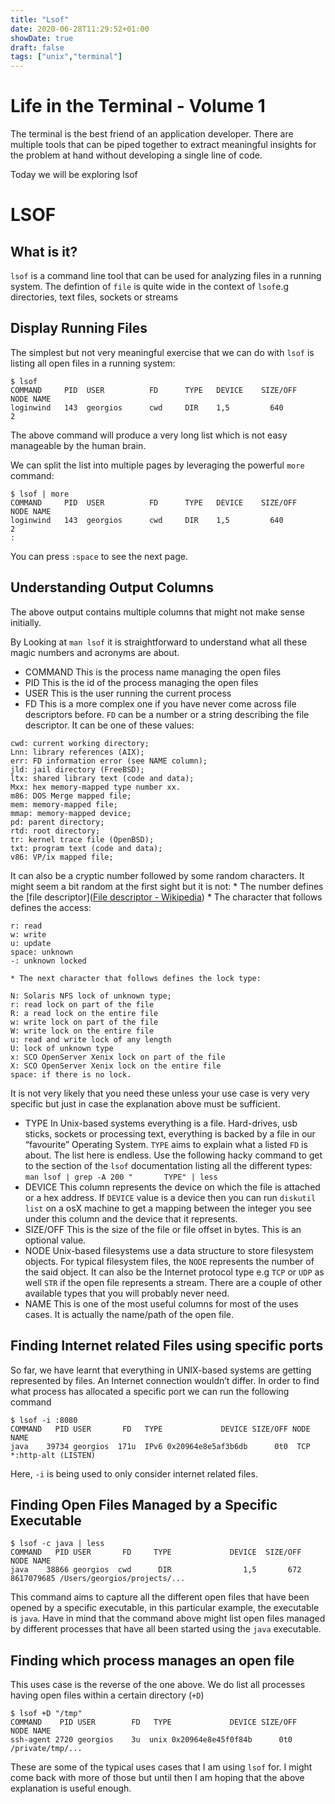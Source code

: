 ```yaml
---
title: "Lsof"
date: 2020-06-28T11:29:52+01:00
showDate: true
draft: false
tags: ["unix","terminal"]
---
```


# Life in the Terminal - Volume 1

The terminal is the best friend of an application developer. There are multiple tools that can be piped together to extract meaningful insights for the problem at hand without developing a single line of code. 

Today we will be exploring lsof

# LSOF

## What is it?
`lsof` is a command line tool that can be used for analyzing files in a running system. The defintion of `file` is quite wide in the context of `lsof`e.g directories, text files, sockets or streams

## Display Running Files	
The simplest but not very meaningful exercise that we can do with `lsof` is listing all open files in a running system:

```
$ lsof
COMMAND     PID  USER          FD      TYPE   DEVICE    SIZE/OFF                NODE NAME
loginwind   143  georgios      cwd     DIR    1,5         640                   2 
```
The above command will produce a very long list which is not easy manageable by the human brain. 

We can split the list into multiple pages by leveraging the powerful `more` command:

```
$ lsof | more
COMMAND     PID  USER          FD      TYPE   DEVICE    SIZE/OFF                NODE NAME
loginwind   143  georgios      cwd     DIR    1,5         640                   2
:
```
You can press `:space` to see the next page.

## Understanding Output Columns
The above output contains multiple columns that might not make sense initially. 

By Looking at `man lsof`  it is straightforward to understand what all these magic numbers and acronyms are about. 

* COMMAND
This is the process name managing the open files
* PID
This is the id of the process managing the open files
* USER
This is the user running the current process
* FD
This is a more complex one if you have never come across file descriptors before. `FD` can be a number or a string describing the file descriptor. It can be one of these values:
```
cwd: current working directory;
Lnn: library references (AIX);
err: FD information error (see NAME column);
jld: jail directory (FreeBSD);
ltx: shared library text (code and data);
Mxx: hex memory-mapped type number xx.
m86: DOS Merge mapped file;
mem: memory-mapped file;
mmap: memory-mapped device;
pd: parent directory;
rtd: root directory;
tr: kernel trace file (OpenBSD);
txt: program text (code and data);
v86: VP/ix mapped file;
``` 
It can also be a cryptic number followed by some random characters. It might seem a bit random at the first sight but it is not:
	* The number defines the [file descriptor]([File descriptor - Wikipedia](https://en.wikipedia.org/wiki/File_descriptor)) 
	* The character that follows defines the access:
```
r: read
w: write
u: update
space: unknown
-: unknown locked
``` 
	* The next character that follows defines the lock type:
```
N: Solaris NFS lock of unknown type;
r: read lock on part of the file
R: a read lock on the entire file
w: write lock on part of the file
W: write lock on the entire file
u: read and write lock of any length
U: lock of unknown type
x: SCO OpenServer Xenix lock on part of the file
X: SCO OpenServer Xenix lock on the entire file
space: if there is no lock.
```
It is not very likely that you need these unless your use case is very very specific but just in case the explanation above must be sufficient.
* TYPE
In Unix-based systems everything is a file. Hard-drives, usb sticks, sockets or processing text, everything is backed by a file in our “favourite” Operating System. `TYPE` aims to explain what a listed `FD` is about.  The list here is endless. Use the following hacky command to get to the section of the `lsof` documentation listing all the different types:
`man lsof | grep -A 200 "       TYPE" | less`
* DEVICE
This column represents the device on which the file is attached or a hex address. If `DEVICE` value is a device then you can run `diskutil list`  on a osX machine to get a mapping between the integer you see under this column and the device that it represents. 
* SIZE/OFF
This is the size of the file or file offset in bytes. This is an optional value.
* NODE
Unix-based filesystems use a data structure to store filesystem objects. For typical filesystem files, the `NODE` represents the number of the said object. It can also be the Internet protocol type e.g `TCP` or `UDP` as well `STR` if the open file represents a stream. There are a couple of other available types that you will probably never need. 
* NAME
This is one of the most useful columns for most of the uses cases. It is actually the name/path of the open file.

## Finding Internet related Files using specific ports
So far, we have learnt that everything in UNIX-based systems are getting represented by files. An Internet connection wouldn’t differ. 
In order to find what process has allocated a specific port we can run the following command
```
$ lsof -i :8080
COMMAND   PID USER       FD   TYPE             DEVICE SIZE/OFF NODE NAME
java    39734 georgios  171u  IPv6 0x20964e8e5af3b6db      0t0  TCP *:http-alt (LISTEN)

```

Here, `-i` is being used to only consider internet related files. 

## Finding Open Files Managed by a Specific Executable
```
$ lsof -c java | less
COMMAND   PID USER       FD     TYPE             DEVICE  SIZE/OFF                NODE NAME
java    38866 georgios  cwd      DIR                1,5       672          8617079685 /Users/georgios/projects/...

```

This command aims to capture all the different open files that have been opened by a specific executable, in this particular example, the executable is `java`.
Have in mind that the command above might list open files managed by different processes that have all been started using the `java` executable.

## Finding which process manages an open file
This uses case is the reverse of the one above.  We do list all processes having open files within a certain directory (`+D`)
```
$ lsof +D "/tmp"
COMMAND    PID USER        FD   TYPE             DEVICE SIZE/OFF       NODE NAME
ssh-agent 2720 georgios    3u  unix 0x20964e8e45f0f84b      0t0            /private/tmp/...
``` 

These are some of the typical uses cases that I am using `lsof` for. I might come back with more of those but until then I am hoping that the above explanation is useful enough. 
